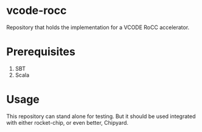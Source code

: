 # vcode-rocc #
Repository that holds the implementation for a VCODE RoCC accelerator.

# Prerequisites #
  1. SBT
  2. Scala

# Usage #
This repository can stand alone for testing.
But it should be used integrated with either rocket-chip, or even better, Chipyard.
